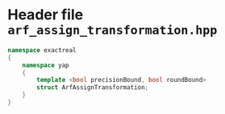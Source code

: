 # Header file `arf_assign_transformation.hpp`

``` cpp
namespace exactreal
{
    namespace yap
    {
        template <bool precisionBound, bool roundBound>
        struct ArfAssignTransformation;
    }
}
```
